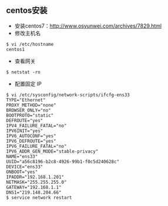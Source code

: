 ## centos安装 ##
- 安装centos7：http://www.osyunwei.com/archives/7829.html
- 修改主机名
```
$ vi /etc/hostname
centos1
```
- 查看网关
```
$ netstat -rn
```
- 配置固定 IP
```
$ vi /etc/sysconfig/network-scripts/ifcfg-ens33
TYPE="Ethernet"
PROXY_METHOD="none"
BROWSER_ONLY="no"
BOOTPROTO="static"
DEFROUTE="yes"
IPV4_FAILURE_FATAL="no"
IPV6INIT="yes"
IPV6_AUTOCONF="yes"
IPV6_DEFROUTE="yes"
IPV6_FAILURE_FATAL="no"
IPV6_ADDR_GEN_MODE="stable-privacy"
NAME="ens33"
UUID="a56c8196-b2c8-4926-99b1-f0c5d240628c"
DEVICE="ens33"
ONBOOT="yes"
IPADDR="192.168.1.201"
NETMASK="255.255.255.0"
GATEWAY="192.168.1.1"
DNS1="219.148.204.66"
$ service network restart
```

